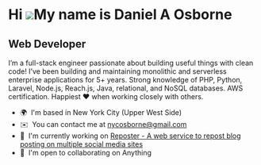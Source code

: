 Hi ![](https://user-images.githubusercontent.com/18350557/176309783-0785949b-9127-417c-8b55-ab5a4333674e.gif)My name is Daniel A Osborne
========================================================================================================================================

Web Developer
-------------

I’m a full-stack engineer passionate about building useful things with clean code! I’ve been building and maintaining monolithic and serverless enterprise applications for 5+ years. Strong knowledge of PHP, Python, Laravel, Node.js, Reach.js, Java, relational, and NoSQL databases. AWS certification. Happiest ❤️ when working closely with others.

* 🌍  I'm based in New York City (Upper West Side)
* ✉️  You can contact me at [nycosborne@gmail.com](mailto:nycosborne@gmail.com)
* 🚀  I'm currently working on [Reposter - A web service to repost blog posting on multiple social media sites](http://github.com/nycosborne/reposter)
* 🤝  I'm open to collaborating on Anything

